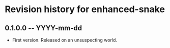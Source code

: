 # Revision history for enhanced-snake

## 0.1.0.0 -- YYYY-mm-dd

* First version. Released on an unsuspecting world.
